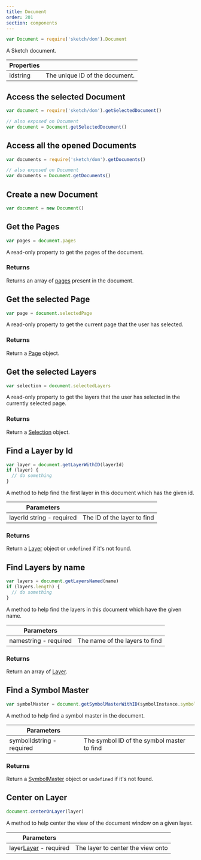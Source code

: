 ```yaml
---
title: Document
order: 201
section: components
---
```


```javascript
var Document = require('sketch/dom').Document
```

A Sketch document.

| Properties                             |                                |
| -------------------------------------- | ------------------------------ |
| id<span class="arg-type">string</span> | The unique ID of the document. |

## Access the selected Document

```javascript
var document = require('sketch/dom').getSelectedDocument()

// also exposed on Document
var document = Document.getSelectedDocument()
```

## Access all the opened Documents

```javascript
var documents = require('sketch/dom').getDocuments()

// also exposed on Document
var documents = Document.getDocuments()
```

## Create a new Document

```javascript
var document = new Document()
```

## Get the Pages

```javascript
var pages = document.pages
```

A read-only property to get the pages of the document.

### Returns

Returns an array of [pages](#page) present in the document.

## Get the selected Page

```javascript
var page = document.selectedPage
```

A read-only property to get the current page that the user has selected.

### Returns

Return a [Page](#page) object.

## Get the selected Layers

```javascript
var selection = document.selectedLayers
```

A read-only property to get the layers that the user has selected in the currently selected page.

### Returns

Return a [Selection](#selection) object.

## Find a Layer by Id

```javascript
var layer = document.getLayerWithID(layerId)
if (layer) {
  // do something
}
```

A method to help find the first layer in this document which has the given id.

| Parameters                                              |                             |
| ------------------------------------------------------- | --------------------------- |
| layerId <span class="arg-type">string - required</span> | The ID of the layer to find |

### Returns

Return a [Layer](#layer) object or `undefined` if it's not found.

## Find Layers by name

```javascript
var layers = document.getLayersNamed(name)
if (layers.length) {
  // do something
}
```

A method to help find the layers in this document which have the given name.

| Parameters                                          |                                |
| --------------------------------------------------- | ------------------------------ |
| name<span class="arg-type">string - required</span> | The name of the layers to find |

### Returns

Return an array of [Layer](#layer).

## Find a Symbol Master

```javascript
var symbolMaster = document.getSymbolMasterWithID(symbolInstance.symbolId)
```

A method to help find a symbol master in the document.

| Parameters                                              |                                            |
| ------------------------------------------------------- | ------------------------------------------ |
| symbolId<span class="arg-type">string - required</span> | The symbol ID of the symbol master to find |

### Returns

Return a [SymbolMaster](#symbolmaster) object or `undefined` if it's not found.

## Center on Layer

```javascript
document.centerOnLayer(layer)
```

A method to help center the view of the document window on a given layer.

| Parameters                                                    |                                   |
| ------------------------------------------------------------- | --------------------------------- |
| layer<span class="arg-type">[Layer](#layer) - required</span> | The layer to center the view onto |
